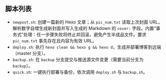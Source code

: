 ## 脚本列表

- `newpost.sh`: 创建一篇新的 Hexo 文章；从 `pic_num.txt` 读取上次封面 URL，解析数字自增生成新封面并写入生成的 Markdown 的 `cover:` 字段。内置“事务式”处理：任一步骤失败将终止并回滚，避免产生半成品文件。要求 `pic_num.txt` 事先存在且内容为有效 URL。
- `deploy.sh`: 执行 `hexo clean && hexo g && hexo d`，生成并部署博客到远端（master 分支）。
- `backup.sh`: 在 `backup` 分支提交与推送源文件变更（需要当前分支为 `backup`）。
- `quick.sh`: 一键执行部署与备份，依次调用 `deploy.sh` 与 `backup.sh`。


